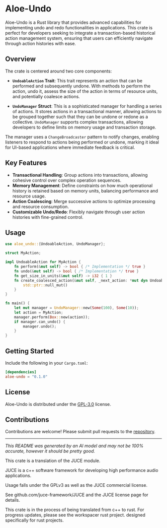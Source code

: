# Aloe-Undo

Aloe-Undo is a Rust library that provides advanced capabilities for implementing undo and redo functionalities in applications. This crate is perfect for developers seeking to integrate a transaction-based historical action management system, ensuring that users can efficiently navigate through action histories with ease.

## Overview

The crate is centered around two core components:

- **`UndoableAction` Trait**: This trait represents an action that can be performed and subsequently undone. With methods to perform the action, undo it, assess the size of the action in terms of resource units, and potentially coalesce actions.

- **`UndoManager` Struct**: This is a sophisticated manager for handling a series of actions. It stores actions in a transactional manner, allowing actions to be grouped together such that they can be undone or redone as a collective. `UndoManager` supports complex transactions, allowing developers to define limits on memory usage and transaction storage.

The manager uses a `ChangeBroadcaster` pattern to notify changes, enabling listeners to respond to actions being performed or undone, marking it ideal for UI-based applications where immediate feedback is critical.

## Key Features

- **Transactional Handling**: Group actions into transactions, allowing cohesive control over complex operation sequences.
- **Memory Management**: Define constraints on how much operational history is retained based on memory units, balancing performance and resource usage.
- **Action Coalescing**: Merge successive actions to optimize processing and resource consumption.
- **Customizable Undo/Redo**: Flexibly navigate through user action histories with fine-grained control.

## Usage

```rust
use aloe_undo::{UndoableAction, UndoManager};

struct MyAction;

impl UndoableAction for MyAction {
    fn perform(&mut self) -> bool { /* Implementation */ true }
    fn undo(&mut self) -> bool { /* Implementation */ true }
    fn get_size_in_units(&mut self) -> i32 { 1 }
    fn create_coalesced_action(&mut self, _next_action: *mut dyn UndoableAction) -> *mut dyn UndoableAction {
        std::ptr::null_mut()
    }
}

fn main() {
    let mut manager = UndoManager::new(Some(100), Some(10));
    let action = MyAction;
    manager.perform(Box::new(action));
    if manager.can_undo() {
        manager.undo();
    }
}
```

## Getting Started

Include the following in your `Cargo.toml`:

```toml
[dependencies]
aloe-undo = "0.1.0"
```

## License

Aloe-Undo is distributed under the [GPL-3.0](https://opensource.org/licenses/GPL-3.0) license.

## Contributions

Contributions are welcome! Please submit pull requests to the [repository](https://github.com/klebs6/aloe-rs).

---

*This README was generated by an AI model and may not be 100% accurate, however it should be pretty good.*

This crate is a translation of the JUCE module.

JUCE is a c++ software framework for developing high performance audio applications.

Usage falls under the GPLv3 as well as the JUCE commercial license.

See github.com/juce-framework/JUCE and the JUCE license page for details.

This crate is in the process of being translated from c++ to rust. For progress updates, please see the workspacer rust project. designed specifically for rust projects.

